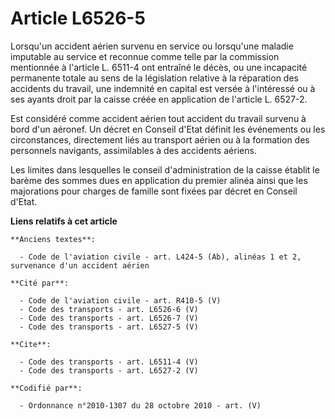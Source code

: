 # Article L6526-5

Lorsqu'un accident aérien survenu en service ou lorsqu'une maladie imputable au service et reconnue comme telle par la
commission mentionnée à l'article L. 6511-4 ont entraîné le décès, ou une incapacité permanente totale au sens de la
législation relative à la réparation des accidents du travail, une indemnité en capital est versée à l'intéressé ou à ses
ayants droit par la caisse créée en application de l'article L. 6527-2. 

Est considéré comme accident aérien tout accident du travail survenu à bord d'un aéronef. Un décret en Conseil d'Etat définit
les événements ou les circonstances, directement liés au transport aérien ou à la formation des personnels navigants,
assimilables à des accidents aériens. 

Les limites dans lesquelles le conseil d'administration de la caisse établit le barème des sommes dues en application du
premier alinéa ainsi que les majorations pour charges de famille sont fixées par décret en Conseil d'Etat.

**Liens relatifs à cet article**

	**Anciens textes**:

	  - Code de l'aviation civile - art. L424-5 (Ab), alinéas 1 et 2, survenance d'un accident aérien

	**Cité par**:

	  - Code de l'aviation civile - art. R410-5 (V)
	  - Code des transports - art. L6526-6 (V)
	  - Code des transports - art. L6526-7 (V)
	  - Code des transports - art. L6527-5 (V)

	**Cite**:

	  - Code des transports - art. L6511-4 (V)
	  - Code des transports - art. L6527-2 (V)

	**Codifié par**:

	  - Ordonnance n°2010-1307 du 28 octobre 2010 - art. (V)
